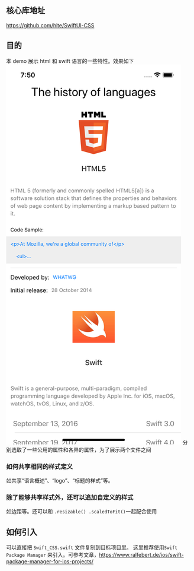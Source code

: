 ## 核心库地址 
https://github.com/hite/SwiftUI-CSS
## 目的
本 demo 展示 html 和 swift 语言的一些特性。效果如下
![成品](https://github.com/hite/SwiftUI-CSS_example/blob/master/demo_screen_shot.png)
分别选取了一些公用的属性和各异的属性，为了展示两个文件之间
### 如何共享相同的样式定义
如共享“语言概述”、“logo”、“标题的样式”等。
### 除了能够共享样式外，还可以追加自定义的样式
如边距等。还可以和 `.resizable()
                .scaledToFit()`一起配合使用
                
## 如何引入
可以直接把 `Swift_CSS.swift` 文件复制到目标项目里。
这里推荐使用`Swift Package Manager` 来引入。可参考文章，https://www.ralfebert.de/ios/swift-package-manager-for-ios-projects/
